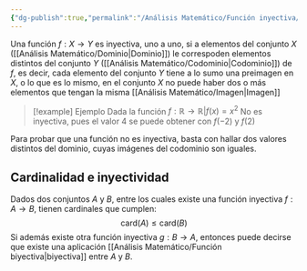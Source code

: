 ```yaml
---
{"dg-publish":true,"permalink":"/Análisis Matemático/Función inyectiva/","dgPassFrontmatter":true}
---
```


Una función $f:X\to Y$ es inyectiva, uno a uno, si a elementos del conjunto $X$ ([[Análisis Matemático/Dominio\|Dominio]]) le correspoden elementos distintos del conjunto $Y$ ([[Análisis Matemático/Codominio\|Codominio]]) de $f$, es decir, cada elemento del conjunto $Y$ tiene a lo sumo una preimagen en $X$, o lo que es lo mismo, en el conjunto $X$ no puede haber dos o más elementos que tengan la misma [[Análisis Matemático/Imagen\|Imagen]]

>[!example] Ejemplo
>Dada la función $f:\mathbb{R}\to \mathbb{R}|f(x)=x^{2}$
>No es inyectiva, pues el valor 4 se puede obtener con $f(-2)$ y $f(2)$

Para probar que una función no es inyectiva, basta con hallar dos valores distintos del dominio, cuyas imágenes del codominio son iguales.

## Cardinalidad e inyectividad
Dados dos conjuntos $A$ y $B$, entre los cuales existe una función inyectiva $f:A\to B$, tienen cardinales que cumplen: $$\text{card}(A)\leq \text{card}(B)$$
Si además existe otra función inyectiva $g:B\to A$, entonces puede decirse que existe una aplicación [[Análisis Matemático/Función biyectiva\|biyectiva]] entre $A$ y $B$.